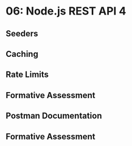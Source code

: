 # 06: Node.js REST API 4

## Seeders

## Caching

## Rate Limits

## Formative Assessment

## Postman Documentation

## Formative Assessment